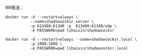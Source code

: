 ##用法：

	docker run -d --restart=always \
	           --name=shadowsocksr.server \
			   -p 613488:61348 -p  613488:61348/udp \
			   -e PASSWORD=pwd lihaixin/shadowsocksr

	docker run -d --restart=always --name=shadowsocksr.local \
			   -p 1080:1080 \
			   -e PASSWORD=pwd lihaixin/shadowsocksr.local
